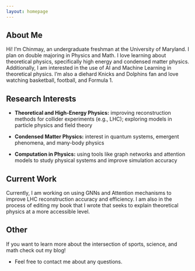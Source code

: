 ```yaml
---
layout: homepage
---
```


## About Me

Hi! I’m Chinmay, an undergraduate freshman at the University of Maryland. I plan on double majoring in Physics and Math. I love learning about theoretical physics, specifically high energy and condensed matter physics. Additionally, I am interested in the use of AI and Machine Learning in theoretical physics. I’m also a diehard Knicks and Dolphins fan and love watching basketball, football, and Formula 1.

## Research Interests

- **Theoretical and High-Energy Physics:** improving reconstruction methods for collider experiments (e.g., LHC); exploring models in particle physics and field theory

- **Condensed Matter Physics:** interest in quantum systems, emergent phenomena, and many-body physics

- **Computation in Physics:** using tools like graph networks and attention models to study physical systems and improve simulation accuracy

## Current Work

Currently, I am working on using GNNs and Attention mechanisms to improve LHC reconstruction accuracy and efficiency. I am also in the process of editing my book that I wrote that seeks to explain theoretical physics at a more accessible level.

## Other

If you want to learn more about the intersection of sports, science, and math check out my blog!

- Feel free to contact me about any questions.
